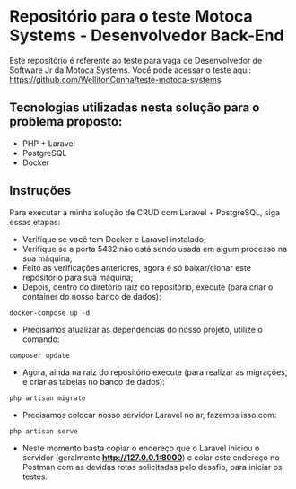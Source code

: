 # Repositório para o teste Motoca Systems - Desenvolvedor Back-End
Este repositório é referente ao teste para vaga de Desenvolvedor de Software Jr da Motoca Systems. Você pode acessar o teste aqui: https://github.com/WellitonCunha/teste-motoca-systems

## Tecnologias utilizadas nesta solução para o problema proposto:
- PHP + Laravel
- PostgreSQL
- Docker

## Instruções
Para executar a minha solução de CRUD com Laravel + PostgreSQL, siga essas etapas:
- Verifique se você tem Docker e Laravel instalado;
- Verifique se a porta 5432 não está sendo usada em algum processo na sua máquina;
- Feito as verificações anteriores, agora é só baixar/clonar este repositório para sua máquina;
- Depois, dentro do diretório raiz do repositório, execute (para criar o container do nosso banco de dados):
```
docker-compose up -d
```
- Precisamos atualizar as dependências do nosso projeto, utilize o comando:
```
composer update
```
- Agora, ainda na raiz do repositório execute (para realizar as migrações, e criar as tabelas no banco de dados):
```
php artisan migrate
```
- Precisamos colocar nosso servidor Laravel no ar, fazemos isso com:
```
php artisan serve
```
- Neste momento basta copiar o endereço que o Laravel iniciou o servidor (geralmente **http://127.0.0.1:8000**) e colar este endereço no Postman com as devidas rotas solicitadas pelo desafio, para iniciar os testes.